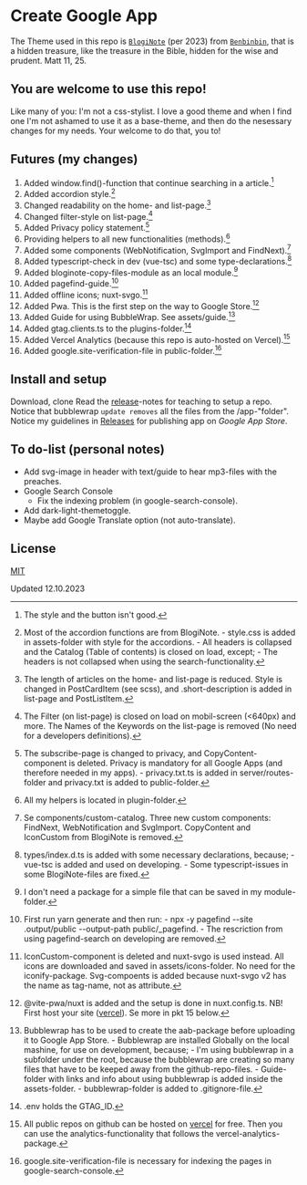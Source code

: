 # Create Google App
The Theme used in this repo is [`BlogiNote`](https://github.com/Benbinbin/BlogiNote) (per 2023) from [`Benbinbin`](https://github.com/Benbinbin), that is a hidden treasure, like the treasure in the Bible, hidden for the wise and prudent. Matt 11, 25. 

## You are welcome to use this repo!
Like many of you: I'm not a css-stylist. I love a good theme and when I find one I'm not ashamed to use it as a base-theme, and then do the nesessary changes for my needs. Your welcome to do that, you to!

## Futures (my changes)
1. Added window.find()-function that continue searching in a article.[^1]
2. Added accordion style.[^2]
3. Changed readability on the home- and list-page.[^3]
4. Changed filter-style on list-page.[^4]
5. Added Privacy policy statement.[^5]
6. Providing helpers to all new functionalities (methods).[^6]
7. Added some components (WebNotification, SvgImport and FindNext).[^7]
8. Added typescript-check in dev (vue-tsc) and some type-declarations.[^8]
9. Added bloginote-copy-files-module as an local module.[^9]
10. Added pagefind-guide.[^10]
11. Added offline icons; nuxt-svgo.[^11]
12. Added Pwa. This is the first step on the way to Google Store.[^12]
13. Added Guide for using BubbleWrap. See assets/guide.[^13]
14. Added gtag.clients.ts to the plugins-folder.[^14]
15. Added Vercel Analytics (because this repo is auto-hosted on Vercel).[^15]
16. Added google.site-verification-file in public-folder.[^16]

## Install and setup
Download, clone 
Read the [release](https://github.com/lovkyndig/kirkepostille/releases)-notes for teaching to setup a repo. Notice that bubblewrap `update removes` all the files from the /app-"folder". Notice my guidelines in [Releases](https://github.com/lovkyndig/kirkepostille/releases) for publishing app on _Google App Store_.

## To do-list (personal notes)
- Add svg-image in header with text/guide to hear mp3-files with the preaches.
- Google Search Console
  - Fix the indexing problem (in google-search-console).
- Add dark-light-themetoggle.
- Maybe add Google Translate option (not auto-translate).

## License
[MIT](./LICENSE)

[^1]: The style and the button isn't good.
[^2]: Most of the accordion functions are from BlogiNote. - style.css is added in assets-folder with style for the accordions. - All headers is collapsed and the Catalog (Table of contents) is closed on load, except; - The headers is not collapsed when using the search-functionality.
[^3]: The length of articles on the home- and list-page is reduced. Style is changed in PostCardItem (see scss), and .short-description is added in list-page and PostListItem.
[^4]: The Filter (on list-page) is closed on load on mobil-screen (<640px) and more. The Names of the Keywords on the list-page is removed (No need for a developers definitions).
[^5]: The subscribe-page is changed to privacy, and CopyContent-component is deleted. Privacy is mandatory for all Google Apps (and therefore needed in my apps). - privacy.txt.ts is added in server/routes-folder and privacy.txt is added to public-folder.
[^6]: All my helpers is located in plugin-folder.
[^7]: Se components/custom-catalog. Three new custom components: FindNext, WebNotification and SvgImport. CopyContent and IconCustom from BlogiNote is removed.
[^8]: types/index.d.ts is added with some necessary declarations, because; - vue-tsc is added and used on developing. - Some typescript-issues in some BlogiNote-files are fixed.
[^9]: I don't need a package for a simple file that can be saved in my module-folder.
[^10]: First run yarn generate and then run:  - npx -y pagefind --site .output/public --output-path public/_pagefind. - The rescriction from using pagefind-search on developing are removed.
[^11]: IconCustom-component is deleted and nuxt-svgo is used instead. All icons are downloaded and saved in assets/icons-folder. No need for the iconify-package. Svg-compoents is added because nuxt-svgo v2 has the name as tag-name, not as attribute.
[^12]: @vite-pwa/nuxt is added and the setup is done in nuxt.config.ts. NB! First host your site ([vercel](https://vercel.com/docs/deployments/git/vercel-for-github)). Se more in pkt 15 below.
[^13]: Bubblewrap has to be used to create the aab-package before uploading it to Google App Store. - Bubblewrap are installed Globally on the local mashine, for use on development, because; - I'm using bubblewrap in a subfolder under the root, because the bubblewrap are creating so many files that have to be keeped away from the github-repo-files. - Guide-folder with links and info about using bubblewrap is added inside the assets-folder. - bubblewrap-folder is added to .gitignore-file.
[^14]: .env holds the GTAG_ID.
[^15]: All public repos on github can be hosted on [vercel](https://vercel.com/docs/deployments/git/vercel-for-github) for free. Then you can use the analytics-functionality that follows the vercel-analytics-package.
[^16]: google.site-verification-file is necessary for indexing the pages in google-search-console.

Updated 12.10.2023